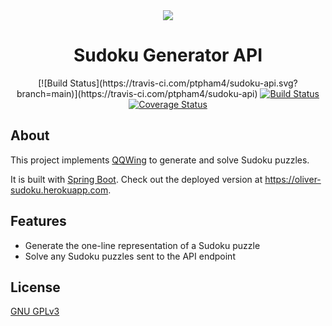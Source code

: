 <div align="center">
    <img src="https://uploads.guim.co.uk/2020/04/09/SU-4779_P_E.jpg">
    <h1>Sudoku Generator API</h1>
    [![Build Status](https://travis-ci.com/ptpham4/sudoku-api.svg?branch=main)](https://travis-ci.com/ptpham4/sudoku-api)
    <a href='https://travis-ci.com/github/ptpham4/sudoku-api'>
        <img src='https://travis-ci.com/ptpham4/sudoku-api.svg?branch=main' alt='Build Status' />
    </a>
    <a href='https://coveralls.io/github/ptpham4/sudoku-api'>
        <img src='https://coveralls.io/repos/github/ptpham4/sudoku-api/badge.svg' alt='Coverage Status' />
    </a>
</div>

## About
This project implements [QQWing](https://github.com/stephenostermiller/qqwing) to generate and solve Sudoku puzzles.

It is built with [Spring Boot](https://spring.io/projects/spring-boot). Check out the deployed version at https://oliver-sudoku.herokuapp.com.  

## Features
- Generate the one-line representation of a Sudoku puzzle
- Solve any Sudoku puzzles sent to the API endpoint

## License
[GNU GPLv3](https://choosealicense.com/licenses/gpl-3.0/)